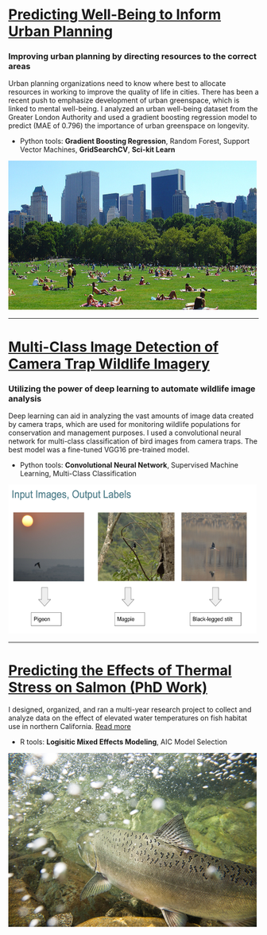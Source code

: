 
# [Predicting Well-Being to Inform Urban Planning](https://github.com/KimSB80/Predicting-Longevity-Using-Urban-Greenspace-)
### Improving urban planning by directing resources to the correct areas
Urban planning organizations need to know where best to allocate resources in working to improve the quality of life in cities. There has been a recent push to emphasize development of urban greenspace, which is linked to mental well-being. I analyzed an urban well-being dataset from the Greater London Authority and used a gradient boosting regression model to predict (MAE of 0.796) the importance of urban greenspace on longevity. 

 - Python tools:  **Gradient Boosting Regression**, Random Forest, Support Vector Machines, **GridSearchCV**, **Sci-kit Learn**
   
<img width="500" height="300" src="images/urban_greenspace.jpg?raw=true"/>

---
# [Multi-Class Image Detection of Camera Trap Wildlife Imagery](https://github.com/KimSB80/Wildlife-Image-Processing)
### Utilizing the power of deep learning to automate wildlife image analysis 
Deep learning can aid in analyzing the vast amounts of image data created by camera traps, which are used for monitoring wildlife populations for conservation and management purposes. I used a convolutional neural network for multi-class classification of bird images from camera traps. The best model was a fine-tuned VGG16 pre-trained model.

- Python tools:  **Convolutional Neural Network**, Supervised Machine Learning, Multi-Class Classification 
   
<img width="500" height="300" src="images/WildlifeImaging2.png?raw=true"/>

---
# [Predicting the Effects of Thermal Stress on Salmon (PhD Work)](/PhD_page)
I designed, organized, and ran a multi-year research project to collect and analyze data on the effect of elevated water temperatures on fish habitat use in northern California. [Read more](/PhD_page)
<br>
- R tools:  **Logisitic Mixed Effects Modeling**, AIC Model Selection 

<img width="500" height="350" src="images/salmon.jpg?raw=true"/> 



